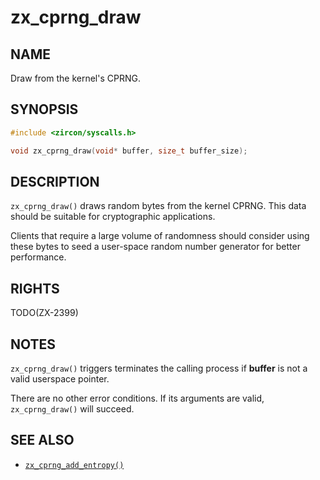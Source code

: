# zx_cprng_draw

## NAME

<!-- Updated by update-docs-from-fidl, do not edit. -->

Draw from the kernel's CPRNG.

## SYNOPSIS

<!-- Updated by update-docs-from-fidl, do not edit. -->

```c
#include <zircon/syscalls.h>

void zx_cprng_draw(void* buffer, size_t buffer_size);
```

## DESCRIPTION

`zx_cprng_draw()` draws random bytes from the kernel CPRNG.  This data should
be suitable for cryptographic applications.

Clients that require a large volume of randomness should consider using these
bytes to seed a user-space random number generator for better performance.

## RIGHTS

<!-- Updated by update-docs-from-fidl, do not edit. -->

TODO(ZX-2399)

## NOTES

`zx_cprng_draw()` triggers terminates the calling process if **buffer** is not
a valid userspace pointer.

There are no other error conditions.  If its arguments are valid,
`zx_cprng_draw()` will succeed.

## SEE ALSO

 - [`zx_cprng_add_entropy()`]

<!-- References updated by update-docs-from-fidl, do not edit. -->

[`zx_cprng_add_entropy()`]: cprng_add_entropy.md
